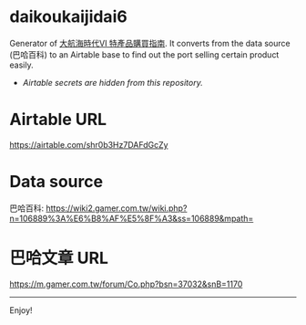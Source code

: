 # daikoukaijidai6
Generator of [大航海時代VI 特產品購買指南](https://airtable.com/shr0b3Hz7DAFdGcZy). It converts from the data source (巴哈百科) to an Airtable base to find out the port selling certain product easily.

- *Airtable secrets are hidden from this repository.*

# Airtable URL
https://airtable.com/shr0b3Hz7DAFdGcZy

# Data source
巴哈百科: https://wiki2.gamer.com.tw/wiki.php?n=106889%3A%E6%B8%AF%E5%8F%A3&ss=106889&mpath=

# 巴哈文章 URL
https://m.gamer.com.tw/forum/Co.php?bsn=37032&snB=1170

---
Enjoy!
